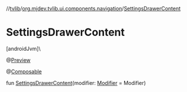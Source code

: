 //[tvlib](../../index.md)/[org.mjdev.tvlib.ui.components.navigation](index.md)/[SettingsDrawerContent](-settings-drawer-content.md)

# SettingsDrawerContent

[androidJvm]\

@[Preview](https://developer.android.com/reference/kotlin/androidx/compose/ui/tooling/preview/Preview.html)

@[Composable](https://developer.android.com/reference/kotlin/androidx/compose/runtime/Composable.html)

fun [SettingsDrawerContent](-settings-drawer-content.md)(modifier: [Modifier](https://developer.android.com/reference/kotlin/androidx/compose/ui/Modifier.html) = Modifier)
